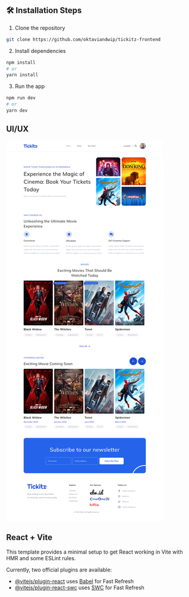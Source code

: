 ## 🛠️ Installation Steps

1. Clone the repository

```bash
git clone https://github.com/oktaviandwip/tickitz-frontend
```

2. Install dependencies

```bash
npm install
# or
yarn install
```

3. Run the app

```bash
npm run dev
# or
yarn dev
```

## UI/UX
<img src="./public/tickitz - home.png">

## React + Vite

This template provides a minimal setup to get React working in Vite with HMR and some ESLint rules.

Currently, two official plugins are available:

- [@vitejs/plugin-react](https://github.com/vitejs/vite-plugin-react/blob/main/packages/plugin-react/README.md) uses [Babel](https://babeljs.io/) for Fast Refresh
- [@vitejs/plugin-react-swc](https://github.com/vitejs/vite-plugin-react-swc) uses [SWC](https://swc.rs/) for Fast Refresh
